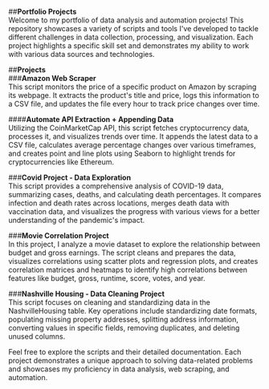 ##**Portfolio Projects**<br>
Welcome to my portfolio of data analysis and automation projects! This repository showcases a variety of scripts and tools I've developed to tackle different challenges in data collection, processing, and visualization. Each project highlights a specific skill set and demonstrates my ability to work with various data sources and technologies.

##**Projects**<br>
###**Amazon Web Scraper**<br>
This script monitors the price of a specific product on Amazon by scraping its webpage. It extracts the product's title and price, logs this information to a CSV file, and updates the file every hour to track price changes over time.

####**Automate API Extraction + Appending Data**<br>
Utilizing the CoinMarketCap API, this script fetches cryptocurrency data, processes it, and visualizes trends over time. It appends the latest data to a CSV file, calculates average percentage changes over various timeframes, and creates point and line plots using Seaborn to highlight trends for cryptocurrencies like Ethereum.

###**Covid Project - Data Exploration**<br>
This script provides a comprehensive analysis of COVID-19 data, summarizing cases, deaths, and calculating death percentages. It compares infection and death rates across locations, merges death data with vaccination data, and visualizes the progress with various views for a better understanding of the pandemic's impact.

###**Movie Correlation Project**<br>
In this project, I analyze a movie dataset to explore the relationship between budget and gross earnings. The script cleans and prepares the data, visualizes correlations using scatter plots and regression plots, and creates correlation matrices and heatmaps to identify high correlations between features like budget, gross, runtime, score, votes, and year.

###**Nashville Housing - Data Cleaning Project**<br>
This script focuses on cleaning and standardizing data in the NashvilleHousing table. Key operations include standardizing date formats, populating missing property addresses, splitting address information, converting values in specific fields, removing duplicates, and deleting unused columns.

Feel free to explore the scripts and their detailed documentation. Each project demonstrates a unique approach to solving data-related problems and showcases my proficiency in data analysis, web scraping, and automation.


